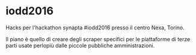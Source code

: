 # iodd2016

Hacks per l'hackathon synapta #iodd2016 presso il centro Nexa, Torino.

Il piano è quello di creare degli scraper specifici per le piattaforme di terze parti usate perlopiù
dalle piccole pubbliche amministrazioni.
